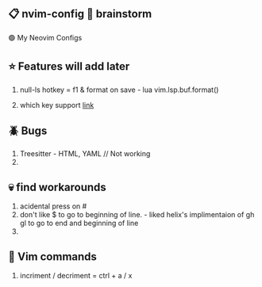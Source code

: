 ## 📋 nvim-config 🧠 brainstorm 

🟢 My Neovim Configs

## ⭐ Features will add later

1. null-ls hotkey = f1 & format on save - lua vim.lsp.buf.format()

2. which key support [link](https://github.com/folke/which-key.nvim)


## 🪲 Bugs

1. Treesitter - HTML, YAML // Not working
2. 

## 💀 find workarounds
1. acidental press on # 
2. don't like $ to go to beginning of line. - liked helix's implimentaion of gh gl to go to end and beginning of line
3. 

## 🖖 Vim commands
1. incriment / decriment = ctrl + a / x


